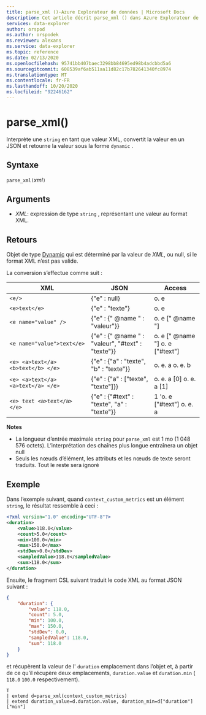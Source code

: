 ```yaml
---
title: parse_xml ()-Azure Explorateur de données | Microsoft Docs
description: Cet article décrit parse_xml () dans Azure Explorateur de données.
services: data-explorer
author: orspod
ms.author: orspodek
ms.reviewer: alexans
ms.service: data-explorer
ms.topic: reference
ms.date: 02/13/2020
ms.openlocfilehash: 95741bb407baec3298bb84695ed98b4adcbbd5a6
ms.sourcegitcommit: 608539af6ab511aa11d82c17b782641340fc8974
ms.translationtype: MT
ms.contentlocale: fr-FR
ms.lasthandoff: 10/20/2020
ms.locfileid: "92246162"
---
```

# <a name="parse_xml"></a>parse_xml()

Interprète une `string` en tant que valeur XML, convertit la valeur en un JSON et retourne la valeur sous la forme `dynamic` .

## <a name="syntax"></a>Syntaxe

`parse_xml(`*xml*`)`

## <a name="arguments"></a>Arguments

* *XML*: expression de type `string` , représentant une valeur au format XML.

## <a name="returns"></a>Retours

Objet de type [Dynamic](./scalar-data-types/dynamic.md) qui est déterminé par la valeur de *XML*, ou null, si le format XML n’est pas valide.

La conversion s’effectue comme suit :

XML                                |JSON                                            |Access
-----------------------------------|------------------------------------------------|--------------         
`<e/>`                             | {"e" : null}                                  | o. e
`<e>text</e>`                      | {"e" : "texte"}                                | o. e
`<e name="value" />`               | {"e" : {" @name " : "valeur"}}                     | o. e [" @name "]
`<e name="value">text</e>`         | {"e" : {" @name " : "valeur", "#text" : "texte"}} | o. e [" @name "] o. e ["#text"]
`<e> <a>text</a> <b>text</b> </e>` | {"e" : {"a" : "texte", "b" : "texte"}}          | o. e. a o. e. b
`<e> <a>text</a> <a>text</a> </e>` | {"e" : {"a" : ["texte", "texte"]}}             | o. e. a [0] o. e. a [1]
`<e> text <a>text</a> </e>`        | {"e" : {"#text" : "texte", "a" : "texte"}}      | 1 'o. e ["#text"] o. e. a

**Notes**

* La longueur d’entrée maximale `string` pour `parse_xml` est 1 mo (1 048 576 octets). L’interprétation des chaînes plus longue entraînera un objet null
* Seuls les nœuds d’élément, les attributs et les nœuds de texte seront traduits. Tout le reste sera ignoré
 
## <a name="example"></a>Exemple

Dans l’exemple suivant, quand `context_custom_metrics` est un élément `string`, le résultat ressemble à ceci : 

```xml
<?xml version="1.0" encoding="UTF-8"?>
<duration>
    <value>118.0</value>
    <count>5.0</count>
    <min>100.0</min>
    <max>150.0</max>
    <stdDev>0.0</stdDev>
    <sampledValue>118.0</sampledValue>
    <sum>118.0</sum>
</duration>
```

Ensuite, le fragment CSL suivant traduit le code XML au format JSON suivant :

```json
{
    "duration": {
        "value": 118.0,
        "count": 5.0,
        "min": 100.0,
        "max": 150.0,
        "stdDev": 0.0,
        "sampledValue": 118.0,
        "sum": 118.0
    }
}
```

et récupèrent la valeur de l' `duration` emplacement dans l’objet et, à partir de ce qu’il récupère deux emplacements, `duration.value` et `duration.min` ( `118.0` `100.0` respectivement).

```kusto
T
| extend d=parse_xml(context_custom_metrics) 
| extend duration_value=d.duration.value, duration_min=d["duration"]["min"]
```
